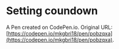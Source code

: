 # Setting coundown

A Pen created on CodePen.io. Original URL: [https://codepen.io/mkgbri18/pen/pobzqxa](https://codepen.io/mkgbri18/pen/pobzqxa).


